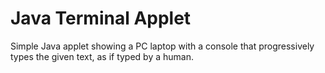 Java Terminal Applet
====================

Simple Java applet showing a PC laptop with a console that progressively
types the given text, as if typed by a human.

